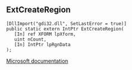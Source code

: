 ## ExtCreateRegion

```
[DllImport("gdi32.dll", SetLastError = true)]
public static extern IntPtr ExtCreateRegion(
   [In] ref XFORM lpXform,
   uint nCount,
   [In] IntPtr lpRgnData
);
```

[Microsoft documentation](TODO)
